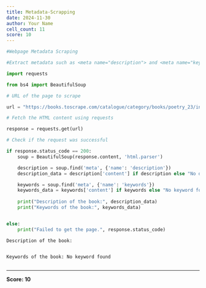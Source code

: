 ```yaml
---
title: Metadata-Scrapping
date: 2024-11-30
author: Your Name
cell_count: 11
score: 10
---
```


```python
#Webpage Metadata Scraping
```


```python
#Extract metadata such as <meta name="description"> and <meta name="keywords">.
```


```python
import requests
```


```python
from bs4 import BeautifulSoup
```


```python
# URL of the page to scrape
```


```python
url = "https://books.toscrape.com/catalogue/category/books/poetry_23/index.html"
```


```python
# Fetch the HTML content using requests
```


```python
response = requests.get(url)
```


```python
# Check if the request was successful
```


```python
if response.status_code == 200:
    soup = BeautifulSoup(response.content, 'html.parser')

    description = soup.find('meta', {'name': 'description'})
    description_data = description['content'] if description else "No description found"

    keywords = soup.find('meta', {'name': 'keywords'})
    keywords_data = keywords['content'] if keywords else "No keyword found"
    
    print("Description of the book:", description_data)
    print("Keywords of the book:", keywords_data)


else:
    print("Failed to get the page.", response.status_code)
```

    Description of the book: 
        
    
    Keywords of the book: No keyword found



```python

```


---
**Score: 10**
